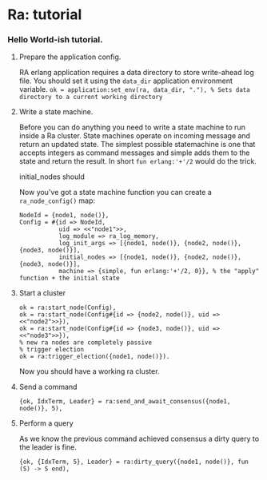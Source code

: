# Ra: tutorial


### Hello World-ish tutorial.

1. Prepare the application config.

    RA erlang application requires a data directory to store write-ahead log file.
    You should set it using the `data_dir` application environment variable.
    `ok = application:set_env(ra, data_dir, "."), % Sets data directory to a current working directory`

1. Write a state machine.

    Before you can do anything you need to write a state machine to run inside a Ra cluster. State machines operate on incoming message and return an updated state. The simplest possible statemachine is one that accepts integers as command messages and simple adds them to the state and return the result. In short `fun erlang:'+'/2` would do the trick.

    initial_nodes should

    Now you've got a state machine function you can create a `ra_node_config()` map:

    ```
    NodeId = {node1, node()},
    Config = #{id => NodeId,
               uid => <<"node1">>,
               log_module => ra_log_memory,
               log_init_args => [{node1, node()}, {node2, node()}, {node3, node()}],
               initial_nodes => [{node1, node()}, {node2, node()}, {node3, node()}],
               machine => {simple, fun erlang:'+'/2, 0}}, % the "apply" function + the initial state
    ```

2. Start a cluster

    ```
    ok = ra:start_node(Config),
    ok = ra:start_node(Config#{id => {node2, node()}, uid => <<"node2">>}),
    ok = ra:start_node(Config#{id => {node3, node()}, uid => <<"node3">>}),
    % new ra nodes are completely passive
    % trigger election
    ok = ra:trigger_election({node1, node()}).

    ```

    Now you should have a working ra cluster.

3. Send a command

    ```
    {ok, IdxTerm, Leader} = ra:send_and_await_consensus({node1, node()}, 5),

    ```

4. Perform a query

    As we know the previous command achieved consensus a dirty query to the leader is fine.

    ```
    {ok, {IdxTerm, 5}, Leader} = ra:dirty_query({node1, node()}, fun (S) -> S end),
    ```
